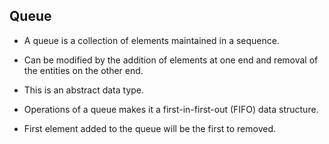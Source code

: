 ## Queue

- A queue is a collection of elements maintained in a sequence.

- Can be modified by the addition of elements at one end and removal
  of the entities on the other end.

- This is an abstract data type.

- Operations of a queue makes it a first-in-first-out (FIFO) data structure.

- First element added to the queue will be the first to removed.